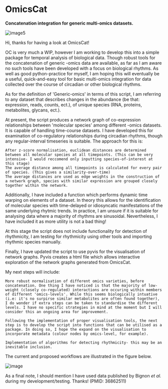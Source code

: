 # OmicsCat
**Concatenation integration for generic multi-omics datasets.**


![image5](https://github.com/Alex-RW-Bennett/OmicsCat/assets/131264603/444e5063-b630-4efa-b80d-84eae3d0d353)


Hi, thanks for having a look at OmicsCat!

OC is very much a WIP, however I am working to develop this into a simple package for temporal analysis of biological data. Though robust tools for the concatenation of generic -omics data are available, as far as I am aware no such tools have been developed with a focus on biological rhythms. As well as good python-practice for myself, I am hoping this will eventually be a useful, quick-and-easy tool for basic multi-omics integration for data collected over the course of circadian or other biological rhythms.

As for the definition of 'Generic-omics' in terms of this script, I am referring to any dataset that describes changes in the abundance (be that: expression, reads, counts, ect.), of unique species (RNA, proteins, metabolites, glycans, ect.).

At present, the script produces a network graph of co-expression relationships between 'molecular species' among different -omics datasets. It is capable of handling time-course datasets. I have developed this for examination of co-regulatory relationships during circadian rhythms, though any regular-interval timeseries is suitable. The approach for this is:

    After z-score normalisation, euclidean distances are determined between all molecular species at all timepoints. (This can be very intensive- I would reccomend only inputting species-of-interest at this stage)
    The average distance among all timepoints is calculated for every pair of species. (This gives a similarity-over-time)
    The average distances are used as edge weights in the construction of a network graph, species with similar expression are grouped closely together within the network.

Additionally, I have included a function which performs dynamic time warping on elements of a dataset. In theory this allows for the identification of molecular species with time-delayed or idiosyncatic manifestations of the same underlying rhytmic trends. In practice, I am unsure if it is suitable for analysing data where a majority of rhythms are sinusoidal. Nevertheless, I have included it as more utility is not a bad thing!

At this stage the script does not include functionality for detection of rhythmicity, I am testing for rhythmicity using other tools and importing rhythmic species manually.

Finally, I have updated the script to use pyvis for the visualisation of network graphs. Pyvis creates a html file which allows interactive exploration of the network graphs generated from OmicsCat.

My next steps will include:

    More robust normalisation of different omics varieties, before concatenation. One thing I have noticed is that the majority of low-weight (closely co-regulated) interactions are occuring within members of different 'omics-levels'. While this seems biologically intuative (i.e: it's no surpirse similar metabolites are often found together), I do wonder if extra steps can be taken to standardise the different levels. I have no specific strategies in mind at the moment but I will consider this an ongoing area for improvement.

    Following the implementation of proper visualisation tools, the next step is to develop the script into functions that can be utilised as a package. In doing so, I hope the expand on the visualisation to incorporate metadata (colour nodes by omics-level, for example).

    Implementation of algorithms for detecting rhythmicity- this may be an inevitable inclusion.

The current and proposed workflows are illustrated in the figure below.

![image](https://github.com/Alex-RW-Bennett/OmicsCat/assets/131264603/90c3f085-3320-4014-9228-50f96665837b)

As a final note, I should mention I have used data published by Bignon _et al._ during my development/testing. Thanks! (PMID: 36862511)
 
